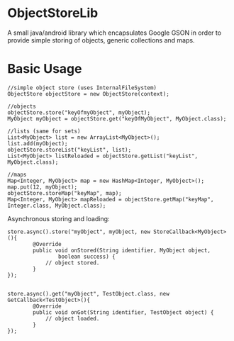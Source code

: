 ObjectStoreLib
==============

A small java/android library which encapsulates Google GSON in order to provide simple storing of objects, generic collections and maps.


Basic Usage
==============
```
//simple object store (uses InternalFileSystem)
ObjectStore objectStore = new ObjectStore(context);

//objects
objectStore.store("keyOfmyObject", myObject);
MyObject myObject = objectStore.get("keyOfMyObject", MyObject.class);

//lists (same for sets)
List<MyObject> list = new ArrayList<MyObject>();
list.add(myObject);
objectStore.storeList("keyList", list);
List<MyObject> listReloaded = objectStore.getList("keyList", MyObject.class);

//maps
Map<Integer, MyObject> map = new HashMap<Integer, MyObject>();
map.put(12, myObject);
objectStore.storeMap("keyMap", map);
Map<Integer, MyObject> mapReloaded = objectStore.getMap("keyMap", Integer.class, MyObject.class);

```

Asynchronous storing and loading:
```
store.async().store("myObject", myObject, new StoreCallback<MyObject>(){
		@Override
		public void onStored(String identifier, MyObject object,
				boolean success) {
			// object stored.
		}
});
		
		
store.async().get("myObject", TestObject.class, new GetCallback<TestObject>(){
		@Override
		public void onGot(String identifier, TestObject object) {
			// object loaded.
		}
});
